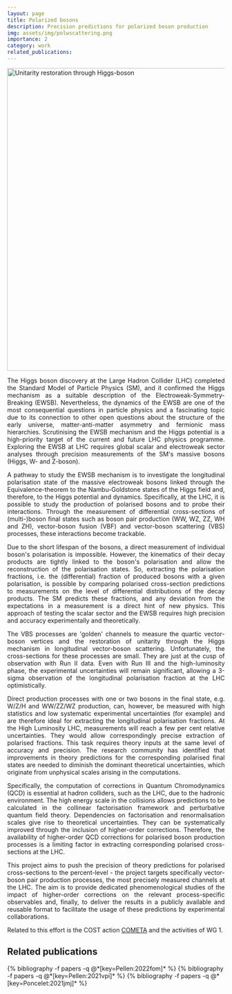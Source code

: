 ```yaml
---
layout: page
title: Polarized bosons
description: Precision predictions for polarized boson production
img: assets/img/polwscattering.png
importance: 2
category: work
related_publications:
---
```


<img src="../../assets/img/polwscattering.png" alt="Unitarity restoration through Higgs-boson" style="width:700px;display:block;margin-left:auto;margin-right:auto;">

<p align="justify">
The Higgs boson discovery at the Large Hadron Collider (LHC) completed the Standard Model of Particle Physics (SM), and it confirmed the Higgs mechanism as a suitable description of the Electroweak-Symmetry-Breaking (EWSB). Nevertheless, the dynamics of the EWSB are one of the most consequential questions in particle physics and a fascinating topic due to its connection to other open questions about the structure of the early universe, matter-anti-matter asymmetry and fermionic mass hierarchies. Scrutinising the EWSB mechanism and the Higgs potential is a high-priority target of the current and future LHC physics programme. Exploring the EWSB at LHC requires global scalar and electroweak sector analyses through precision measurements of the SM's massive bosons (Higgs, W- and Z-boson).
</p>

<p align="justify">
A pathway to study the EWSB mechanism is to investigate the longitudinal polarisation state of the massive electroweak bosons linked through the Equivalence-theorem to the Nambu-Goldstone states of the Higgs field and, therefore, to the Higgs potential and dynamics. Specifically, at the LHC, it is possible to study the production of polarised bosons and to probe their interactions. Through the measurement of differential cross-sections of (multi-)boson final states such as boson pair production (WW, WZ, ZZ, WH and ZH), vector-boson fusion (VBF) and vector-boson scattering (VBS) processes, these interactions become trackable.
</p>

<p align="justify">
Due to the short lifespan of the bosons, a direct measurement of individual boson's polarisation is impossible. However, the kinematics of their decay products are tightly linked to the boson's polarisation and allow the reconstruction of the polarisation states. So, extracting the polarisation fractions, i.e. the (differential) fraction of produced bosons with a given polarisation, is possible by comparing polarised cross-section predictions to measurements on the level of differential distributions of the decay products. The SM predicts these fractions, and any deviation from the expectations in a measurement is a direct hint of new physics. This approach of testing the scalar sector and the EWSB requires high precision and accuracy experimentally and theoretically.
</p>

<p align="justify">
The VBS processes are 'golden' channels to measure the quartic vector-boson vertices and the restoration of unitarity through the Higgs mechanism in longitudinal vector-boson scattering. Unfortunately, the cross-sections for these processes are small. They are just at the cusp of observation with Run II data. Even with Run III and the high-luminosity phase, the experimental uncertainties will remain significant, allowing a 3-sigma observation of the longitudinal polarisation fraction at the LHC optimistically.
</p>

<p align="justify">
Direct production processes with one or two bosons in the final state, e.g. W/Z/H and WW/ZZ/WZ production, can, however, be measured with high statistics and low systematic experimental uncertainties (for example) and are therefore ideal for extracting the longitudinal polarisation fractions. At the High Luminosity LHC, measurements will reach a few per cent relative uncertainties. They would allow correspondingly precise extraction of polarised fractions. This task requires theory inputs at the same level of accuracy and precision. The research community has identified that improvements in theory predictions for the corresponding polarised final states are needed to diminish the dominant theoretical uncertainties, which originate from unphysical scales arising in the computations.
</p>

<p align="justify">
Specifically, the computation of corrections in Quantum Chromodynamics (QCD) is essential at hadron colliders, such as the LHC, due to the hadronic environment. The high energy scale in the collisions allows predictions to be calculated in the collinear factorisation framework and perturbative quantum field theory. Dependencies on factorisation and renormalisation scales give rise to theoretical uncertainties. They can be systematically improved through the inclusion of higher-order corrections. Therefore, the availability of higher-order QCD corrections for polarised boson production processes is a limiting factor in extracting corresponding polarised cross-sections at the LHC.
</p>

<p align="justify">
This project aims to push the precision of theory predictions for polarised cross-sections to the percent-level - the project targets specifically vector-boson pair production processes, the most precisely measured channels at the LHC. The aim is to provide dedicated phenomenological studies of the impact of higher-order corrections on the relevant process-specific observables and, finally, to deliver the results in a publicly available and reusable format to facilitate the usage of these predictions by experimental collaborations.
</p>

<p align="justify">
Related to this effort is the COST action <a href="https://cometa.web.cern.ch/"> COMETA</a> and the activities of WG 1.
</p>


<h2> Related publications </h2>
<div class="publications">
  {% bibliography -f papers -q @*[key=Pellen:2022fom]* %}
  {% bibliography -f papers -q @*[key=Pellen:2021vpi]* %}
  {% bibliography -f papers -q @*[key=Poncelet:2021jmj]* %}
</div>
